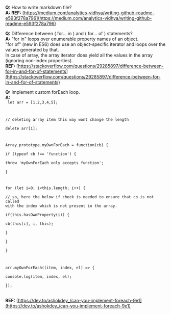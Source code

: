 **Q:** How to write markdown file?  
**A:** **REF:** [https://medium.com/analytics-vidhya/writing-github-readme-e593f278a796](https://medium.com/analytics-vidhya/writing-github-readme-e593f278a796)

**Q:** Difference between ( for... in ) and ( for... of ) statements?  
**A:** "for in" loops over enumerable property names of an object.  
"for of" (new in ES6) does use an object-specific iterator and loops over the values generated by that.  
In case of array, the array iterator does yield all the values in the array (ignoring non-index properties).  
**REF:** [https://stackoverflow.com/questions/29285897/difference-between-for-in-and-for-of-statements](https://stackoverflow.com/questions/29285897/difference-between-for-in-and-for-of-statements)

**Q:** Implement custom forEach loop.  
**A:**  
<code>
let arr = [1,2,3,4,5];
  
// deleting array item this way wont change the length  
delete arr[1];  
  
Array.prototype.myOwnForEach = function(cb) {  
  if (typeof cb !== 'function') {  
    throw 'myOwnForEach only accepts function';  
  }   
  
  for (let i=0; i<this.length; i++) {  
    // so, here the below if check is needed to ensure that cb is not called with the index which is not present in the array.  
    if(this.hasOwnProperty(i)) {  
      cb(this[i], i, this);  
    }  
  }  
}  
  
arr.myOwnForEach((item, index, el) => {  
  console.log(item, index, el);  
});  
</code>  
**REF:** [https://dev.to/ashokdey_/can-you-implement-foreach-9e1](https://dev.to/ashokdey_/can-you-implement-foreach-9e1)
